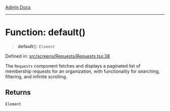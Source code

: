 [Admin Docs](/)

***

# Function: default()

> **default**(): `Element`

Defined in: [src/screens/Requests/Requests.tsx:38](https://github.com/PalisadoesFoundation/talawa-admin/blob/main/src/screens/Requests/Requests.tsx#L38)

The `Requests` component fetches and displays a paginated list of membership requests
for an organization, with functionality for searching, filtering, and infinite scrolling.

## Returns

`Element`
